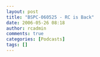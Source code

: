 ```yaml
---
layout: post
title: "BSPC-060525 - RC is Back"
date: 2006-05-26 08:18
author: rcadmin
comments: true
categories: [Podcasts]
tags: []
---
```


